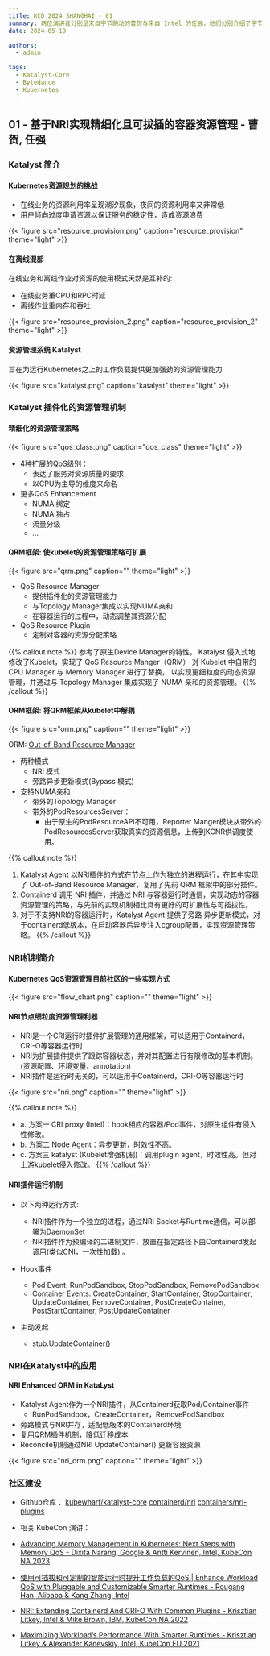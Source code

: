 ```yaml
---
title: KCD 2024 SHANGHAI - 01
summary: 两位演讲者分别是来自字节跳动的曹贺与来自 Intel 的任强，他们分别介绍了字节跳动开源的 Katalyst 以及其插件化的资源管理机制、CRI 扩展框架 NRI 以及 Katalyst 基于 NRI 的优化。
date: 2024-05-19

authors:
  - admin

tags:
  - Katalyst-Core
  - Bytedance
  - Kubernetes
---
```


## 01 - 基于NRI实现精细化且可拔插的容器资源管理 - 曹贺, 任强

### Katalyst 简介
#### Kubernetes资源规划的挑战

* 在线业务的资源利用率呈现潮汐现象，夜间的资源利用率又非常低
* 用户倾向过度申请资源以保证服务的稳定性，造成资源浪费

{{< figure src="resource_provision.png" caption="resource_provision" theme="light" >}}


#### 在离线混部

在线业务和离线作业对资源的使用模式天然是互补的:
* 在线业务重CPU和RPC时延
* 离线作业重内存和吞吐

{{< figure src="resource_provision_2.png" caption="resource_provision_2" theme="light" >}}


#### 资源管理系统 Katalyst
旨在为运行Kubernetes之上的工作负载提供更加强劲的资源管理能力

{{< figure src="katalyst.png" caption="katalyst" theme="light" >}}


### Katalyst 插件化的资源管理机制

#### 精细化的资源管理策略

{{< figure src="qos_class.png" caption="qos_class" theme="light" >}}

* 4种扩展的QoS级别：
  * 表达了服务对资源质量的要求
  * 以CPU为主导的维度来命名
* 更多QoS Enhancement
  * NUMA 绑定
  * NUMA 独占
  * 流量分级
  * ...

#### QRM框架: 使kubelet的资源管理策略可扩展

{{< figure src="qrm.png" caption="" theme="light" >}}

* QoS Resource Manager
  * 提供插件化的资源管理能力
  * 与Topology Manager集成以实现NUMA亲和
  * 在容器运行的过程中，动态调整其资源分配
* QoS Resource Plugin
  * 定制对容器的资源分配策略

{{% callout note %}}
参考了原生Device Manager的特性， Katalyst 侵入式地修改了Kubelet，实现了 QoS Resource Manger（QRM） 对 Kubelet 中自带的 CPU Manager 与 Memory Manager 进行了替换，
以实现更细粒度的动态资源管理，并通过与 Topology Manager 集成实现了 NUMA 亲和的资源管理。
{{% /callout %}}

#### ORM框架: 将QRM框架从kubelet中解耦

{{< figure src="orm.png" caption="" theme="light" >}}

ORM: [Out-of-Band Resource Manager](https://github.com/kubewharf/katalyst-core/issues/430)

* 两种模式
  * NRI 模式
  * 旁路异步更新模式(Bypass 模式)
* 支持NUMA亲和
  * 带外的Topology Manager
  * 带外的PodResourcesServer：
    - 由于原生的PodResourceAPI不可用，Reporter Manger模块从带外的PodResourcesServer获取真实的资源信息，上传到KCNR供调度使用。

{{% callout note %}}
1) Katalyst Agent 以NRI插件的方式在节点上作为独立的进程运行，在其中实现了 Out-of-Band Resource Manager，复用了先前 QRM 框架中的部分插件。
2) Containerd 调用 NRI 插件，并通过 NRI 与容器运行时通信，实现动态的容器资源管理的策略，与先前的实现机制相比具有更好的可扩展性与可插拔性。
3) 对于不支持NRI的容器运行时，Katalyst Agent 提供了旁路 异步更新模式，对于containerd低版本，在启动容器后异步注入cgroup配置，实现资源管理策略。
{{% /callout %}}

### NRI机制简介

#### Kubernetes QoS资源管理目前社区的一些实现方式

{{< figure src="flow_chart.png" caption="" theme="light" >}}

#### NRI节点细粒度资源管理利器
* NRI是一个CRI运行时插件扩展管理的通用框架，可以适用于Containerd，CRI-O等容器运行时
* NRI为扩展插件提供了跟踪容器状态，并对其配置进行有限修改的基本机制。(资源配置、环境变量、annotation)
* NRI插件是运行时无关的，可以适用于Containerd，CRI-O等容器运行时

{{< figure src="nri.png" caption="" theme="light" >}}

{{% callout note %}}
- a. 方案一 CRI proxy (Intel)：hook相应的容器/Pod事件，对原生组件有侵入性修改。
- b. 方案二 Node Agent：异步更新，时效性不高。
- c. 方案三 katalyst (Kubelet增强机制)：调用plugin agent，时效性高。但对上游kubelet侵入修改。
{{% /callout %}}

#### NRI插件运行机制

- 以下两种运行方式:
  * NRI插件作为一个独立的进程，通过NRI Socket与Runtime通信，可以部署为DaemonSet
  * NRI插件作为预编译的二进制文件，放置在指定路径下由Containerd发起调用(类似CNI，一次性加载) 。

- Hook事件
  - Pod Event: RunPodSandbox, StopPodSandbox, RemovePodSandbox
  - Container Events: CreateContainer, StartContainer, StopContainer, UpdateContainer, RemoveContainer, PostCreateContainer, PostStartContainer, PostUpdateContainer

- 主动发起
  - stub.UpdateContainer()

### NRI在Katalyst中的应用

#### NRI Enhanced ORM in KataLyst
* Katalyst Agent作为一个NRI插件，从Containerd获取Pod/Container事件
  * RunPodSandbox，CreateContainer，RemovePodSandbox
* 旁路模式与NRI并存，适配低版本的Containerd环境
* 复用QRM插件机制，降低迁移成本
* Reconcile机制通过NRI UpdateContainer() 更新容器资源

{{< figure src="nri_orm.png" caption="" theme="light" >}}


### 社区建设

* Github仓库：
  [kubewharf/katalyst-core](https://github.com/kubewharf/katalyst-core)
  [containerd/nri](https://github.com/containerd/nri)
  [containers/nri-plugins](https://github.com/containers/nri-plugins)

* 相关 KubeCon 演讲：
* [Advancing Memory Management in Kubernetes: Next Steps with Memory QoS - Dixita Narang, Google & Antti Kervinen, Intel, KubeCon NA 2023](https://kccncna2023.sched.com/event/1R2nL)
* [使用可插拔和可定制的智能运行时提升工作负载的QoS | Enhance Workload QoS with Pluggable and Customizable Smarter Runtimes - Rougang Han, Alibaba & Kang Zhang, Intel](https://kccncosschn2023.sched.com/event/1PTH5)
* [NRI: Extending Containerd And CRI-O With Common Plugins - Krisztian Litkey, Intel & Mike Brown, IBM, KubeCon NA 2022](https://kccncna2022.sched.com/event/182JT)
* [Maximizing Workload’s Performance With Smarter Runtimes - Krisztian Litkey & Alexander Kanevskiy, Intel, KubeCon EU 2021](https://kccnceu2021.sched.com/event/iE1Y)